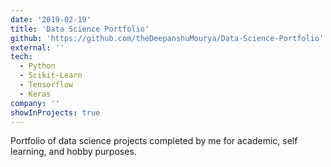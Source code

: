 ```yaml
---
date: '2019-02-19'
title: 'Data Science Portfolio'
github: 'https://github.com/theDeepanshuMourya/Data-Science-Portfolio'
external: ''
tech:
  - Python
  - Scikit-Learn
  - Tensorflow
  - Keras
company: ''
showInProjects: true
---
```


Portfolio of data science projects completed by me for academic, self learning, and hobby purposes.

